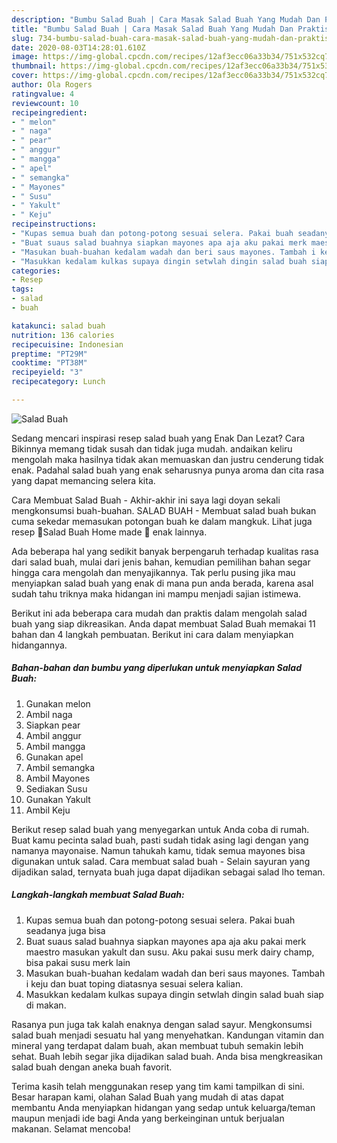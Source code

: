 ```yaml
---
description: "Bumbu Salad Buah | Cara Masak Salad Buah Yang Mudah Dan Praktis"
title: "Bumbu Salad Buah | Cara Masak Salad Buah Yang Mudah Dan Praktis"
slug: 734-bumbu-salad-buah-cara-masak-salad-buah-yang-mudah-dan-praktis
date: 2020-08-03T14:28:01.610Z
image: https://img-global.cpcdn.com/recipes/12af3ecc06a33b34/751x532cq70/salad-buah-foto-resep-utama.jpg
thumbnail: https://img-global.cpcdn.com/recipes/12af3ecc06a33b34/751x532cq70/salad-buah-foto-resep-utama.jpg
cover: https://img-global.cpcdn.com/recipes/12af3ecc06a33b34/751x532cq70/salad-buah-foto-resep-utama.jpg
author: Ola Rogers
ratingvalue: 4
reviewcount: 10
recipeingredient:
- " melon"
- " naga"
- " pear"
- " anggur"
- " mangga"
- " apel"
- " semangka"
- " Mayones"
- " Susu"
- " Yakult"
- " Keju"
recipeinstructions:
- "Kupas semua buah dan potong-potong sesuai selera. Pakai buah seadanya juga bisa"
- "Buat suaus salad buahnya siapkan mayones apa aja aku pakai merk maestro masukan yakult dan susu. Aku pakai susu merk dairy champ, bisa pakai susu merk lain"
- "Masukan buah-buahan kedalam wadah dan beri saus mayones. Tambah i keju dan buat toping diatasnya sesuai selera kalian."
- "Masukkan kedalam kulkas supaya dingin setwlah dingin salad buah siap di makan."
categories:
- Resep
tags:
- salad
- buah

katakunci: salad buah 
nutrition: 136 calories
recipecuisine: Indonesian
preptime: "PT29M"
cooktime: "PT38M"
recipeyield: "3"
recipecategory: Lunch

---
```



![Salad Buah](https://img-global.cpcdn.com/recipes/12af3ecc06a33b34/751x532cq70/salad-buah-foto-resep-utama.jpg)

Sedang mencari inspirasi resep salad buah yang Enak Dan Lezat? Cara Bikinnya memang tidak susah dan tidak juga mudah. andaikan keliru mengolah maka hasilnya tidak akan memuaskan dan justru cenderung tidak enak. Padahal salad buah yang enak seharusnya punya aroma dan cita rasa yang dapat memancing selera kita.

Cara Membuat Salad Buah - Akhir-akhir ini saya lagi doyan sekali mengkonsumsi buah-buahan. SALAD BUAH - Membuat salad buah bukan cuma sekedar memasukan potongan buah ke dalam mangkuk. Lihat juga resep 🍓Salad Buah Home made 🍇 enak lainnya.

Ada beberapa hal yang sedikit banyak berpengaruh terhadap kualitas rasa dari salad buah, mulai dari jenis bahan, kemudian pemilihan bahan segar hingga cara mengolah dan menyajikannya. Tak perlu pusing jika mau menyiapkan salad buah yang enak di mana pun anda berada, karena asal sudah tahu triknya maka hidangan ini mampu menjadi sajian istimewa.


Berikut ini ada beberapa cara mudah dan praktis dalam mengolah salad buah yang siap dikreasikan. Anda dapat membuat Salad Buah memakai 11 bahan dan 4 langkah pembuatan. Berikut ini cara dalam menyiapkan hidangannya.

<!--inarticleads1-->

##### Bahan-bahan dan bumbu yang diperlukan untuk menyiapkan Salad Buah:

1. Gunakan  melon
1. Ambil  naga
1. Siapkan  pear
1. Ambil  anggur
1. Ambil  mangga
1. Gunakan  apel
1. Ambil  semangka
1. Ambil  Mayones
1. Sediakan  Susu
1. Gunakan  Yakult
1. Ambil  Keju


Berikut resep salad buah yang menyegarkan untuk Anda coba di rumah. Buat kamu pecinta salad buah, pasti sudah tidak asing lagi dengan yang namanya mayonaise. Namun tahukah kamu, tidak semua mayones bisa digunakan untuk salad. Cara membuat salad buah - Selain sayuran yang dijadikan salad, ternyata buah juga dapat dijadikan sebagai salad lho teman. 

<!--inarticleads2-->

##### Langkah-langkah membuat Salad Buah:

1. Kupas semua buah dan potong-potong sesuai selera. Pakai buah seadanya juga bisa
1. Buat suaus salad buahnya siapkan mayones apa aja aku pakai merk maestro masukan yakult dan susu. Aku pakai susu merk dairy champ, bisa pakai susu merk lain
1. Masukan buah-buahan kedalam wadah dan beri saus mayones. Tambah i keju dan buat toping diatasnya sesuai selera kalian.
1. Masukkan kedalam kulkas supaya dingin setwlah dingin salad buah siap di makan.


Rasanya pun juga tak kalah enaknya dengan salad sayur. Mengkonsumsi salad buah menjadi sesuatu hal yang menyehatkan. Kandungan vitamin dan mineral yang terdapat dalam buah, akan membuat tubuh semakin lebih sehat. Buah lebih segar jika dijadikan salad buah. Anda bisa mengkreasikan salad buah dengan aneka buah favorit. 

Terima kasih telah menggunakan resep yang tim kami tampilkan di sini. Besar harapan kami, olahan Salad Buah yang mudah di atas dapat membantu Anda menyiapkan hidangan yang sedap untuk keluarga/teman maupun menjadi ide bagi Anda yang berkeinginan untuk berjualan makanan. Selamat mencoba!
